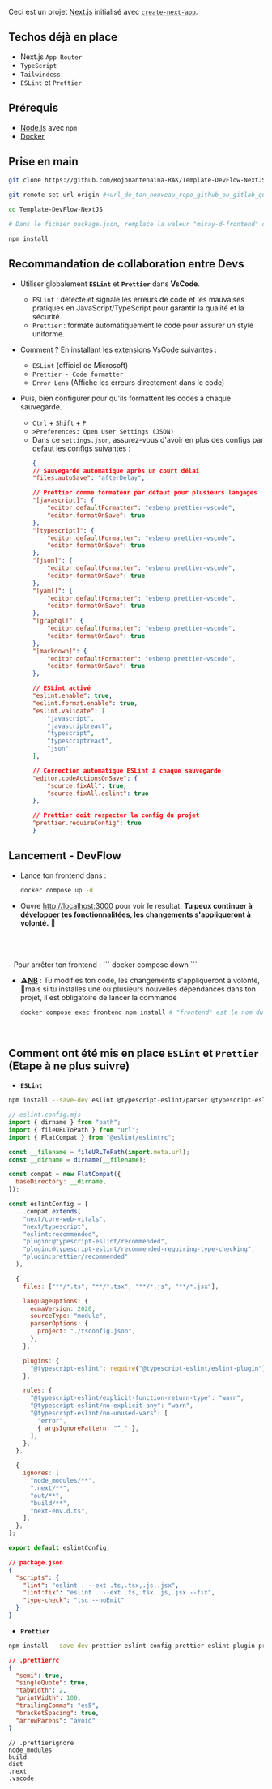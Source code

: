 Ceci est un projet [Next.js](https://nextjs.org) initialisé avec [`create-next-app`](https://nextjs.org/docs/app/api-reference/cli/create-next-app).

## Techos déjà en place
- Next.js `App Router`
- `TypeScript`
- `Tailwindcss`
- `ESLint` et `Prettier`

## Prérequis
- [Node.js](https://nodejs.org/en/download) avec `npm`
- [Docker](https://docs.docker.com/engine/install/)

## Prise en main
```bash
git clone https://github.com/Rojonantenaina-RAK/Template-DevFlow-NextJS

git remote set-url origin #<url_de_ton_nouveau_repo_github_ou_gitlab_que_tu_crées>

cd Template-DevFlow-NextJS

# Dans le fichier package.json, remplace la valeur "miray-d-frontend" du champ "name" par le nom de ton projet, par exemple : { "name": "<nom_de_ton_projet>" }

npm install
```

## Recommandation de collaboration entre Devs
- Utiliser globalement **`ESLint`** et **`Prettier`** dans **VsCode**.
    - `ESLint` : détecte et signale les erreurs de code et les mauvaises pratiques en JavaScript/TypeScript pour garantir la qualité et la sécurité.
    - `Prettier` : formate automatiquement le code pour assurer un style uniforme.

- Comment ? En installant les <u>extensions VsCode</u> suivantes :
    - `ESLint` (officiel de Microsoft)
    - `Prettier - Code formatter`
    - `Error Lens` (Affiche les erreurs directement dans le code)

- Puis, bien configurer pour qu'ils formattent les codes à chaque sauvegarde.
    - `Ctrl` + `Shift` + `P`
    - `>Preferences: Open User Settings (JSON)`
    - Dans ce `settings.json`, assurez-vous d'avoir en plus des configs par defaut les configs suivantes :
        ```json
        {
        // Sauvegarde automatique après un court délai
        "files.autoSave": "afterDelay",

        // Prettier comme formateur par défaut pour plusieurs langages
        "[javascript]": {
            "editor.defaultFormatter": "esbenp.prettier-vscode",
            "editor.formatOnSave": true
        },
        "[typescript]": {
            "editor.defaultFormatter": "esbenp.prettier-vscode",
            "editor.formatOnSave": true
        },
        "[json]": {
            "editor.defaultFormatter": "esbenp.prettier-vscode",
            "editor.formatOnSave": true
        },
        "[yaml]": {
            "editor.defaultFormatter": "esbenp.prettier-vscode",
            "editor.formatOnSave": true
        },
        "[graphql]": {
            "editor.defaultFormatter": "esbenp.prettier-vscode",
            "editor.formatOnSave": true
        },
        "[markdown]": {
            "editor.defaultFormatter": "esbenp.prettier-vscode",
            "editor.formatOnSave": true
        },

        // ESLint activé
        "eslint.enable": true,
        "eslint.format.enable": true,
        "eslint.validate": [
            "javascript",
            "javascriptreact",
            "typescript",
            "typescriptreact",
            "json"
        ],

        // Correction automatique ESLint à chaque sauvegarde
        "editor.codeActionsOnSave": {
            "source.fixAll": true,
            "source.fixAll.eslint": true
        },

        // Prettier doit respecter la config du projet
        "prettier.requireConfig": true
        }

        ```
## Lancement - DevFlow
- Lance ton frontend dans :
    ```bash
    docker compose up -d
    ```
- Ouvre [http://localhost:3000](http://localhost:3000) pour voir le resultat. **Tu peux continuer à développer tes fonctionnalitées, les changements s'appliqueront à volonté.** 🎉
<br/>
<br/>
<br/>
- Pour arrêter ton frontend :
    ```
    docker compose down
    ```
<br/>

- ⚠️<u>**NB**</u> : Tu modifies ton code, les changements s'appliqueront à volonté, 🔴mais si tu installes une ou plusieurs nouvelles dépendances dans ton projet, il est obligatoire de lancer la commande
    ```bash
    docker compose exec frontend npm install # "frontend" est le nom du service déclaré dans docker-compose.yml
    ```
<br/>

## Comment ont été mis en place `ESLint` et `Prettier` (Etape à ne plus suivre)
- **`ESLint`**

```bash
npm install --save-dev eslint @typescript-eslint/parser @typescript-eslint/eslint-plugin 
```

```js
// eslint.config.mjs
import { dirname } from "path";
import { fileURLToPath } from "url";
import { FlatCompat } from "@eslint/eslintrc";

const __filename = fileURLToPath(import.meta.url);
const __dirname = dirname(__filename);

const compat = new FlatCompat({
  baseDirectory: __dirname,
});

const eslintConfig = [
  ...compat.extends(
    "next/core-web-vitals",
    "next/typescript",
    "eslint:recommended",
    "plugin:@typescript-eslint/recommended",
    "plugin:@typescript-eslint/recommended-requiring-type-checking",
    "plugin:prettier/recommended"
  ),

  {
    files: ["**/*.ts", "**/*.tsx", "**/*.js", "**/*.jsx"],

    languageOptions: {
      ecmaVersion: 2020,
      sourceType: "module",
      parserOptions: {
        project: "./tsconfig.json",
      },
    },

    plugins: {
      "@typescript-eslint": require("@typescript-eslint/eslint-plugin"),
    },

    rules: {
      "@typescript-eslint/explicit-function-return-type": "warn",
      "@typescript-eslint/no-explicit-any": "warn",
      "@typescript-eslint/no-unused-vars": [
        "error",
        { argsIgnorePattern: "^_" },
      ],
    },
  },

  {
    ignores: [
      "node_modules/**",
      ".next/**",
      "out/**",
      "build/**",
      "next-env.d.ts",
    ],
  },
];

export default eslintConfig;
```

```json
// package.json
{
  "scripts": {
    "lint": "eslint . --ext .ts,.tsx,.js,.jsx",
    "lint:fix": "eslint . --ext .ts,.tsx,.js,.jsx --fix",
    "type-check": "tsc --noEmit"
  }
}
```

- **`Prettier`**
```bash
npm install --save-dev prettier eslint-config-prettier eslint-plugin-prettier 
```

```json
// .prettierrc
{
  "semi": true,
  "singleQuote": true,
  "tabWidth": 2,
  "printWidth": 100,
  "trailingComma": "es5",
  "bracketSpacing": true,
  "arrowParens": "avoid"
}
```

```
// .prettierignore
node_modules
build
dist
.next
.vscode
```